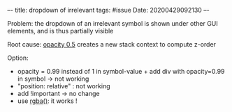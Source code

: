 –-
title: dropdown of irrelevant
tags: #issue
Date: 20200429092130
–-

Problem: the dropdown of an irrelevant symbol is shown under other GUI elements, and is thus partially visible

Root cause: [opacity 0.5](https://stackoverflow.com/questions/2837057/what-has-bigger-priority-opacity-or-z-index-in-browsers) creates a new stack context to compute z-order

Option:
*  opacity = 0.99 instead of 1 in symbol-value + add div with opacity=0.99 in symbol → not working
*  "position: relative" : not working
*  add !important → no change
*  use [rgba()](https://www.alsacreations.com/tuto/lire/909-CSS-transparence-couleur-rgba.html): it works !